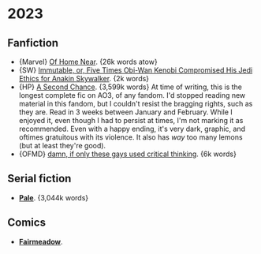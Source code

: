 # 2023

## Fanfiction

 - {Marvel} [Of Home Near](https://archiveofourown.org/works/44230465). {26k words atow}
 - {SW} [Immutable, or, Five Times Obi-Wan Kenobi Compromised His Jedi Ethics for Anakin Skywalker](https://archiveofourown.org/works/324025). {2k words}
 - {HP} [A Second Chance](https://archiveofourown.org/works/16237082). {3,599k words}
   At time of writing, this is the longest complete fic on AO3, of any fandom. I'd stopped reading
   new material in this fandom, but I couldn't resist the bragging rights, such as they are. Read in
   3 weeks between January and February. While I enjoyed it, even though I had to persist at times,
   I'm not marking it as recommended. Even with a happy ending, it's very dark, graphic, and oftimes
   gratuitous with its violence. It also has _way_ too many lemons (but at least they're good).
 - {OFMD} [damn, if only these gays used critical thinking](https://archiveofourown.org/works/38256076). {6k words}

## Serial fiction

 - **[Pale](https://palewebserial.wordpress.com)**. {3,044k words}

## Comics

 - **[Fairmeadow](https://www.fairmeadowcomic.com)**.
